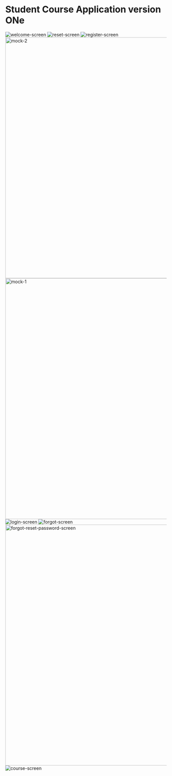 # Student Course Application version ONe


![welcome-screen](https://github.com/alisharaff/Student_Course_App_version_ONe/assets/77925806/24844d9c-504b-413b-ae9e-3022d9693f57)
![reset-screen](https://github.com/alisharaff/Student_Course_App_version_ONe/assets/77925806/46cffe67-818d-43a1-bb82-f0b5c55e1f6c)
![register-screen](https://github.com/alisharaff/Student_Course_App_version_ONe/assets/77925806/a80a9eeb-517b-40da-a3c6-15a11a9e1691)
<img width="750" alt="mock-2" src="https://github.com/alisharaff/Student_Course_App_version_ONe/assets/77925806/4363ff9c-6d39-44ee-b1de-740997b1e585">
<img width="750" alt="mock-1" src="https://github.com/alisharaff/Student_Course_App_version_ONe/assets/77925806/ccc7285c-9871-4789-9c48-39a3b15290fe">
![login-screen](https://github.com/alisharaff/Student_Course_App_version_ONe/assets/77925806/25a7a6c1-552d-4017-99fb-adba16c8c3e0)
![forgot-screen](https://github.com/alisharaff/Student_Course_App_version_ONe/assets/77925806/2433c911-b04d-437a-b19d-3e90ad133bb8)
<img width="750" alt="forgot-reset-password-screen" src="https://github.com/alisharaff/Student_Course_App_version_ONe/assets/77925806/cbda04e2-c382-4c73-8cbb-2a3965019096">
![course-screen](https://github.com/alisharaff/Student_Course_App_version_ONe/assets/77925806/b86e7d79-0beb-4f5b-a102-078a4e6ca6a1)
